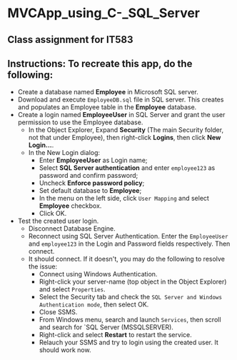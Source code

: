 # MVCApp_using_C-_SQL_Server
## Class assignment for IT583

Instructions: To recreate this app, do the following: 
-----------------------------------------------------

* Create a database named **Employee** in Microsoft SQL server. 
* Download and execute `EmployeeDB.sql` file in SQL server. This creates and populates an Employee table in the **Employee** database.
* Create a login named **EmployeeUser** in SQL Server and grant the user permission to use the Employee database.
	* In the Object Explorer, Expand **Security** (The main Security folder, not that under Employee), then right-click **Logins**, then click **New Login...**.
	* In the New Login dialog: 
		* Enter **EmployeeUser** as Login name;
		* Select **SQL Server authentication** and enter `employee123` as password and confirm password; 
		* Uncheck **Enforce password policy**;
		* Set default database to **Employee**;
		* In the menu on the left side, click `User Mapping` and select **Employee** checkbox.
		* Click OK.
* Test the created user login.
	* Disconnect Database Engine.
	* Reconnect using SQL Server Authentication. Enter the `EmployeeUser` and `employee123` in the Login and Password fields respectively. Then connect.
	* It should connect. If it doesn't, you may do the following to resolve the issue: 
		* Connect using Windows Authentication.
		* Right-click your server-name (top object in the Object Explorer) and select `Properties`. 
		* Select the Security tab and check the `SQL Server and Windows Authentication mode`, then select OK.
		* Close SSMS. 
		* From Windows menu, search and launch `Services`, then scroll and search for `SQL Server (MSSQLSERVER).
		* Right-click and select **Restart** to restart the service. 
		* Relauch your SSMS and try to login using the created user. It should work now. 
	




